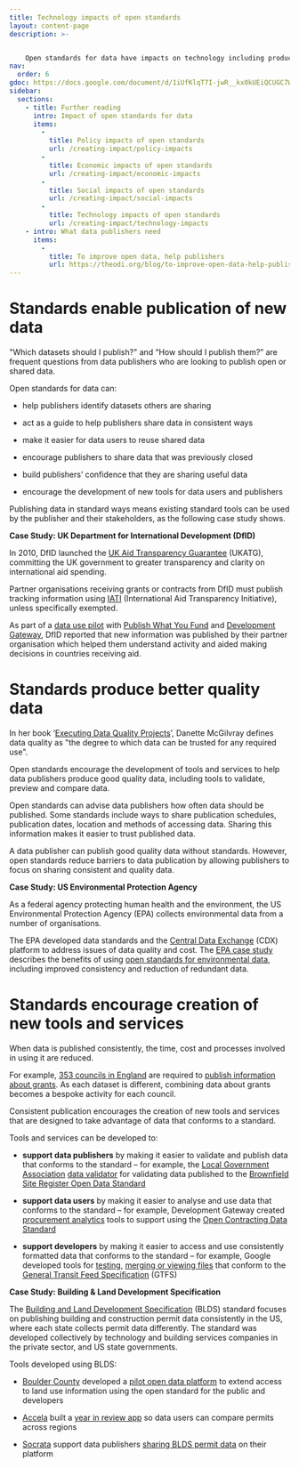 ```yaml
---
title: Technology impacts of open standards
layout: content-page
description: >- 


    Open standards for data have impacts on technology including producing better quality data and encouraging the development of new tools and services.
nav:
  order: 6
gdoc: https://docs.google.com/document/d/1iUfKlqT7I-jwR__kx0kUEiQCUGC7WmReFY5uKEXO-VQ/edit?usp=sharing
sidebar:
  sections:
    - title: Further reading
      intro: Impact of open standards for data
      items:
        -          
          title: Policy impacts of open standards
          url: /creating-impact/policy-impacts
        -          
          title: Economic impacts of open standards
          url: /creating-impact/economic-impacts
        -          
          title: Social impacts of open standards
          url: /creating-impact/social-impacts
        -          
          title: Technology impacts of open standards
          url: /creating-impact/technology-impacts
    - intro: What data publishers need
      items:
        -          
          title: To improve open data, help publishers
          url: https://theodi.org/blog/to-improve-open-data-help-publishers    
---
```


# Standards enable publication of new data

"Which datasets should I publish?" and “How should I publish them?” are frequent questions from data publishers who are looking to publish open or shared data.

Open standards for data can:

* help publishers identify datasets others are sharing

* act as a guide to help publishers share data in consistent ways

* make it easier for data users to reuse shared data

* encourage publishers to share data that was previously closed

* build publishers’ confidence that they are sharing useful data

* encourage the development of new tools for data users and publishers

Publishing data in standard ways means existing standard tools can be used by the publisher and their stakeholders, as the following case study shows. 

**Case Study: UK Department for International Development (DfID)**

In 2010, DfID launched the [UK Aid Transparency Guarantee](https://www.gov.uk/government/publications/2010-to-2015-government-policy-overseas-aid-transparency/2010-to-2015-government-policy-overseas-aid-transparency) (UKATG), committing the UK government to greater transparency and clarity on international aid spending. 

Partner organisations receiving grants or contracts from DfID must publish tracking information using [IATI](https://www.aidtransparency.net/) (International Aid Transparency Initiative), unless specifically exempted. 

As part of a [data use pilot](http://www.developmentgateway.org/blog/iati-data-future-success-progress-and-challenges) with [Publish What You Fund](http://www.publishwhatyoufund.org/) and [Development Gateway](http://www.developmentgateway.org/), DfID reported that new information was published by their partner organisation which helped them understand activity and aided making decisions in countries receiving aid. 

# Standards produce better quality data

In her book ‘[Executing Data Quality Projects](http://www.gfalls.com/ten-steps-data-quality-book)’, Danette McGilvray defines data quality as "the degree to which data can be trusted for any required use". 

Open standards encourage the development of tools and services to help data publishers produce good quality data, including tools to validate, preview and compare data. 

Open standards can advise data publishers how often data should be published. Some standards include ways to share publication schedules, publication dates, location and methods of accessing data. Sharing this information makes it easier to trust published data.

A data publisher can publish good quality data without standards. However, open standards reduce barriers to data publication by allowing publishers to focus on sharing consistent and quality data.

**Case Study: US Environmental Protection Agency** 

As a federal agency protecting human health and the environment, the US Environmental Protection Agency (EPA) collects environmental data from a number of organisations. 

The EPA developed data standards and the [Central Data Exchange](http://www.epa.gov/cdx) (CDX) platform to address issues of data quality and cost. The [EPA case study](https://project-open-data.cio.gov/epa-case-study/) describes the benefits of using [open standards for environmental data](https://www.epa.gov/data-standards), including improved consistency and reduction of redundant data. 

# Standards encourage creation of new tools and services

When data is published consistently, the time, cost and processes involved in using it are reduced.

 

For example, [353 councils in England](https://www.gov.uk/government/uploads/system/uploads/attachment_data/file/491463/List_of_councils_in_England.pdf) are required to [publish information about grants](https://www.gov.uk/government/publications/local-government-transparency-code-2015). As each dataset is different, combining data about grants becomes a bespoke activity for each council.

Consistent publication encourages the creation of new tools and services that are designed to take advantage of data that conforms to a standard.

Tools and services can be developed to:

* **support data publishers** by making it easier to validate and publish data that conforms to the standard – for example, the [Local Government Association](http://www.local.gov.uk/) [data validator](http://validator.opendata.esd.org.uk/brownfieldlandregister2017) for validating data published to the [Brownfield Site Register Open Data Standard](https://www.gov.uk/government/publications/brownfield-land-registers-data-standard)

* **support data users** by making it easier to analyse and use data that conforms to the standard – for example, Development Gateway created [procurement analytics](http://www.developmentgateway.org/expertise/contracting) tools to support using the [Open Contracting Data Standard](http://standard.open-contracting.org/) 

* **support developers** by making it easier to access and use consistently formatted data that conforms to the standard – for example, Google developed tools for [testing](https://github.com/google/transitfeed/wiki/ScheduleViewer), [merging or viewing files](https://github.com/google/transitfeed/wiki) that conform to the [General Transit Feed Specification](https://developers.google.com/transit/gtfs/) (GTFS) 

**Case Study: Building & Land Development Specification**

The [Building and Land Development Specification](http://permitdata.org/) (BLDS) standard focuses on publishing building and construction permit data consistently in the US, where each state collects permit data differently. The standard was developed collectively by technology and building services companies in the private sector, and US state governments. 

Tools developed using BLDS:

* [Boulder County](https://www.bouldercounty.org/) developed a [pilot open data platform](https://content.govdelivery.com/accounts/COBOULDER/bulletins/13f0802) to extend access to land use information using the open standard for the public and developers

* [Accela](https://www.accela.com/) built a [year in review app](https://devblog.accela.com/2015/12/23/2015-the-year-in-building-permits/#more-452) so data users can compare permits across regions 

* [Socrata](https://socrata.com/) support data publishers [sharing BLDS permit data](https://permits.partner.socrata.com/) on their platform
